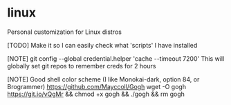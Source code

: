 # linux
Personal customization for Linux distros

[TODO] Make it so I can easily check what 'scripts' I have installed

[NOTE] git config --global credential.helper 'cache --timeout 7200'
	This will globally set git repos to remember creds for 2 hours

[NOTE] Good shell color scheme (I like Monokai-dark, option 84, or Brogrammer)
	https://github.com/Mayccoll/Gogh
	wget -O gogh https://git.io/vQgMr && chmod +x gogh && ./gogh && rm gogh
